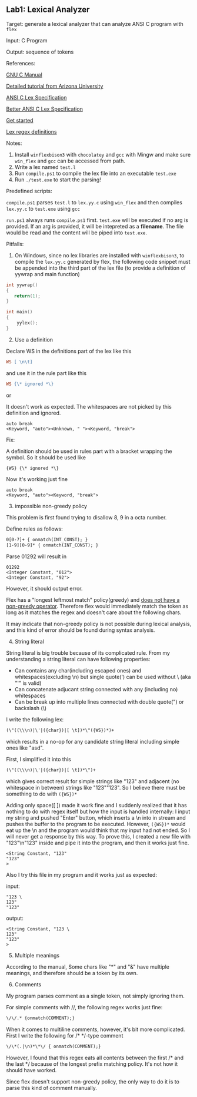 ## Lab1: Lexical Analyzer

Target: generate a lexical analyzer that can analyze ANSI C program with `flex`

Input: C Program

Output: sequence of tokens

References:

[GNU C Manual](https://www.gnu.org/software/gnu-c-manual/gnu-c-manual.pdf)

[Detailed tutorial from Arizona University](https://www2.cs.arizona.edu/classes/cs453/fall14/DOCS/tutorial-large.pdf)

[ANSI C Lex Specification](https://www.lysator.liu.se/c/ANSI-C-grammar-l.html)

[Better ANSI C Lex Specification](http://www.quut.com/c/ANSI-C-grammar-l-2011.html#comment)

[Get started](http://www.cnblogs.com/itech/archive/2012/03/04/2375746.html)

[Lex regex definitions](http://www.csd.uwo.ca/~moreno/CS447/Lectures/Lexical.html/node11.html)

Notes:

1. Install `winflexbison3` with `chocolatey` and `gcc` with Mingw and make sure `win_flex` and `gcc` can be accessed from path.
2. Write a lex named `test.l`
3. Run `compile.ps1` to compile the lex file into an executable `test.exe`
4. Run `./test.exe` to start the parsing!

Predefined scripts:

`compile.ps1` parses `test.l` to `lex.yy.c` using `win_flex` and then compiles `lex.yy.c` to `test.exe` using `gcc`

`run.ps1` always runs `compile.ps1` first. `test.exe` will be executed if no arg is provided. If an arg is provided, it will be intepreted as a **filename**. The file would be read and the content will be piped into `test.exe`.
   
Pitfalls:

1. On Windows, since no lex libraries are installed with `winflexbison3`, to compile the `lex.yy.c` generated by flex, the following code snippet must be appended into the third part of the lex file (to provide a definition of yywrap and main function)

```c
int yywrap() 
{ 
   return(1); 
} 

int main()
{
    yylex();
}
```

2. Use a definition

Declare WS in the definitions part of the lex like this

```lex
WS [ \n\t]
```

and use it in the rule part like this

```lex
WS {\* ignored *\}
```

or 

It doesn't work as expected. The whitespaces are not picked by this definition and ignored.

```
auto break
<Keyword, "auto"><Unknown, " "><Keyword, "break">
```

Fix:

A definition should be used in rules part with a bracket wrapping the symbol. So it should be used like

```lex
{WS} {\* ignored *\}
```

Now it's working just fine

```
auto break
<Keyword, "auto"><Keyword, "break">
```

3. impossible non-greedy policy

This problem is first found trying to disallow 8, 9 in a octa number.

Define rules as follows:

```lex
0[0-7]+ { onmatch(INT_CONST); }
[1-9][0-9]* { onmatch(INT_CONST); }
```

Parse 01292 will result in

```
01292
<Integer Constant, "012">
<Integer Constant, "92">
```

However, it should output error.

Flex has a "longest leftmost match" policy(greedy) and [does not have a non-greedy operator](http://westes.github.io/flex/manual/Why-doesn_0027t-flex-have-non_002dgreedy-operators-like-perl-does_003f.html). Therefore flex would immediately match the token as long as it matches the regex and doesn't care about the following chars.

It may indicate that non-greedy policy is not possible during lexical analysis, and this kind of error should be found during syntax analysis.

4. String literal

String literal is big trouble because of its complicated rule. From my understanding a string literal can have following properties:

- Can contains any char(including escaped ones) and whitespaces(excluding \n) but single quote(') can be used without \ (aka "'" is valid)
- Can concatenate adjucant string connected with any (including no) whitespaces
- Can be break up into multiple lines connected with double quote(") or backslash (\\)

I write the following lex:

```lex
(\"((\\\n)|\'|({char})|[ \t])*\"({WS})*)+
```

which results in a no-op for any candidate string literal including simple ones like "asd".

First, I simplified it into this

```lex
(\"((\\\n)|\'|({char})|[ \t])*\")+

```

which gives correct result for simple strings like "123" and adjacent (no whitespace in between) strings like "123""123". So I believe there must be something to do with `({WS})*`

Adding only space([ ]) made it work fine and I suddenly realized that it has nothing to do with regex itself but how the input is handled internally: I input my string and pushed "Enter" button, which inserts a \n into in stream and pushes the buffer to the program to be executed. However, `({WS})*` would eat up the \n and the program would think that my input had not ended. So I will never get a response by this way. To prove this, I created a new file with "123"\n"123" inside and pipe it into the program, and then it works just fine.

```
<String Constant, "123"
"123"
>
```

Also I try this file in my program and it works just as expected:

input:
```
"123 \
123"
"123"
```

output:
```
<String Constant, "123 \
123"
"123"
>
```

5. Multiple meanings

According to the manual, Some chars like "*" and "&" have multiple meanings, and therefore should be a token by its own.

6. Comments

My program parses comment as a single token, not simply ignoring them. 

For simple comments with //, the following regex works just fine:

```lex
\/\/.* {onmatch(COMMENT);} 
```

When it comes to multiline comments, however, it's bit more complicated. First I write the following for /* */-type comment

```lex
\/\*(.|\n)*\*\/ { onmatch(COMMENT);}
```

However, I found that this regex eats all contents between the first /* and the last */ because of the longest prefix matching policy. It's not how it should have worked.

Since flex doesn't support non-greedy policy, the only way to do it is to parse this kind of comment manually.

